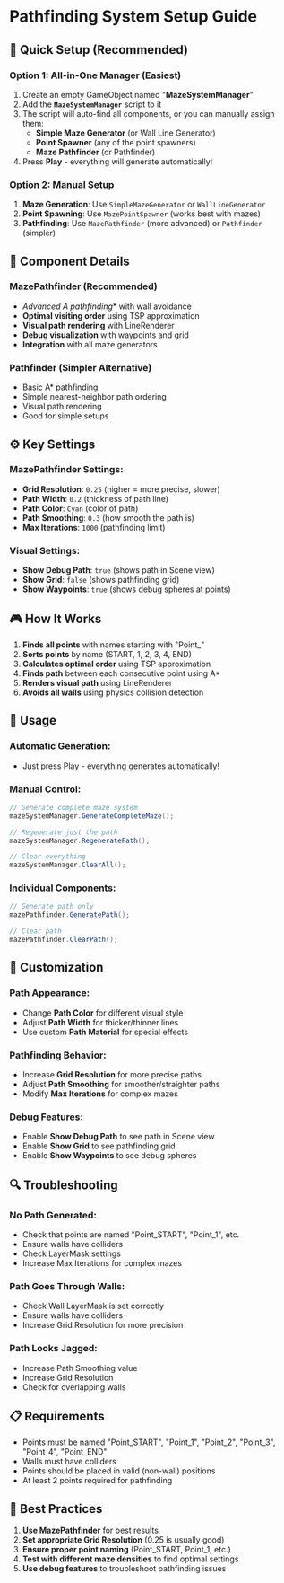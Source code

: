 # Pathfinding System Setup Guide

## 🎯 **Quick Setup (Recommended)**

### **Option 1: All-in-One Manager (Easiest)**
1. Create an empty GameObject named "**MazeSystemManager**"
2. Add the **`MazeSystemManager`** script to it
3. The script will auto-find all components, or you can manually assign them:
   - **Simple Maze Generator** (or Wall Line Generator)
   - **Point Spawner** (any of the point spawners)
   - **Maze Pathfinder** (or Pathfinder)
4. Press **Play** - everything will generate automatically!

### **Option 2: Manual Setup**
1. **Maze Generation**: Use `SimpleMazeGenerator` or `WallLineGenerator`
2. **Point Spawning**: Use `MazePointSpawner` (works best with mazes)
3. **Pathfinding**: Use `MazePathfinder` (more advanced) or `Pathfinder` (simpler)

## 🔧 **Component Details**

### **MazePathfinder** (Recommended)
- **Advanced A* pathfinding** with wall avoidance
- **Optimal visiting order** using TSP approximation
- **Visual path rendering** with LineRenderer
- **Debug visualization** with waypoints and grid
- **Integration** with all maze generators

### **Pathfinder** (Simpler Alternative)
- Basic A* pathfinding
- Simple nearest-neighbor path ordering
- Visual path rendering
- Good for simple setups

## ⚙️ **Key Settings**

### **MazePathfinder Settings:**
- **Grid Resolution**: `0.25` (higher = more precise, slower)
- **Path Width**: `0.2` (thickness of path line)
- **Path Color**: `Cyan` (color of path)
- **Path Smoothing**: `0.3` (how smooth the path is)
- **Max Iterations**: `1000` (pathfinding limit)

### **Visual Settings:**
- **Show Debug Path**: `true` (shows path in Scene view)
- **Show Grid**: `false` (shows pathfinding grid)
- **Show Waypoints**: `true` (shows debug spheres at points)

## 🎮 **How It Works**

1. **Finds all points** with names starting with "Point_"
2. **Sorts points** by name (START, 1, 2, 3, 4, END)
3. **Calculates optimal order** using TSP approximation
4. **Finds path** between each consecutive point using A*
5. **Renders visual path** using LineRenderer
6. **Avoids all walls** using physics collision detection

## 🚀 **Usage**

### **Automatic Generation:**
- Just press Play - everything generates automatically!

### **Manual Control:**
```csharp
// Generate complete maze system
mazeSystemManager.GenerateCompleteMaze();

// Regenerate just the path
mazeSystemManager.RegeneratePath();

// Clear everything
mazeSystemManager.ClearAll();
```

### **Individual Components:**
```csharp
// Generate path only
mazePathfinder.GeneratePath();

// Clear path
mazePathfinder.ClearPath();
```

## 🎨 **Customization**

### **Path Appearance:**
- Change **Path Color** for different visual style
- Adjust **Path Width** for thicker/thinner lines
- Use custom **Path Material** for special effects

### **Pathfinding Behavior:**
- Increase **Grid Resolution** for more precise paths
- Adjust **Path Smoothing** for smoother/straighter paths
- Modify **Max Iterations** for complex mazes

### **Debug Features:**
- Enable **Show Debug Path** to see path in Scene view
- Enable **Show Grid** to see pathfinding grid
- Enable **Show Waypoints** to see debug spheres

## 🔍 **Troubleshooting**

### **No Path Generated:**
- Check that points are named "Point_START", "Point_1", etc.
- Ensure walls have colliders
- Check LayerMask settings
- Increase Max Iterations for complex mazes

### **Path Goes Through Walls:**
- Check Wall LayerMask is set correctly
- Ensure walls have colliders
- Increase Grid Resolution for more precision

### **Path Looks Jagged:**
- Increase Path Smoothing value
- Increase Grid Resolution
- Check for overlapping walls

## 📋 **Requirements**

- Points must be named "Point_START", "Point_1", "Point_2", "Point_3", "Point_4", "Point_END"
- Walls must have colliders
- Points should be placed in valid (non-wall) positions
- At least 2 points required for pathfinding

## 🎯 **Best Practices**

1. **Use MazePathfinder** for best results
2. **Set appropriate Grid Resolution** (0.25 is usually good)
3. **Ensure proper point naming** (Point_START, Point_1, etc.)
4. **Test with different maze densities** to find optimal settings
5. **Use debug features** to troubleshoot pathfinding issues
